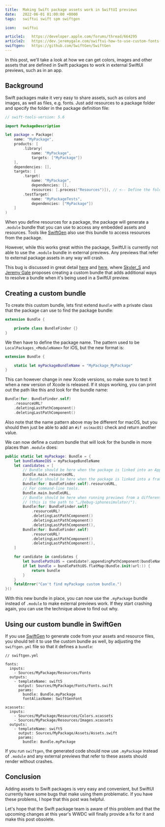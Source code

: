 ```yaml
---
title:  Making Swift package assets work in SwiftUI previews
date:   2022-06-01 01:00:00 +0000
tags:   swiftui swift spm swiftgen

icon:   swiftui

article1:   https://developer.apple.com/forums/thread/664295
article2:   https://dev.jeremygale.com/swiftui-how-to-use-custom-fonts-and-images-in-a-swift-package-cl0k9bv52013h6bnvhw76alid
swiftgen:   https://github.com/SwiftGen/SwiftGen
---
```



In this post, we'll take a look at how we can get colors, images and other assets that are defined in Swift packages to work in external SwiftUI previews, such as in an app.


## Background

Swift packages make it very easy to share assets, such as colors and images, as well as files, e.g. fonts. Just add resources to a package folder and specify the folder in the package definition file:

```swift
// swift-tools-version: 5.6

import PackageDescription

let package = Package(
    name: "MyPackage",
    products: [
        .library(
            name: "MyPackage",
            targets: ["MyPackage"])
    ],
    dependencies: [],
    targets: [
        .target(
            name: "MyPackage",
            dependencies: [],
            resources: [.process("Resources")]), // <-- Define the folder here
        .testTarget(
            name: "MyPackageTests",
            dependencies: ["MyPackage"])
    ]
)
```

When you define resources for a package, the package will generate a `.module` bundle that you can use to access any embedded assets and resources. Tools like [SwiftGen]({{page.swiftgen}}) also use this bundle to access resources from the package.

However, while this works great within the package, SwiftUI is currently not able to use the `.module` bundle in external previews. Any previews that refer to external package assets in any way will crash.

This bug is discussed in great detail [here]({{page.article1}}) and [here]({{page.article2}}), where [Skyler_S](https://developer.apple.com/forums/profile/Skyler_S) and [Jeremy Gale](https://hashnode.com/@jgale) proposes creating a custom bundle that adds additional ways to resolve a bundle when it's being used in a SwiftUI preview.


## Creating a custom bundle

To create this custom bundle, lets first extend `Bundle` with a private class that the package can use to find the package bundle:

```swift 
extension Bundle {

    private class BundleFinder {}
}
```

We then have to define the package name. The pattern used to be `LocalPackages_<ModuleName>` for iOS, but the new format is:

```swift 
extension Bundle {

    static let myPackageBundleName = "MyPackage_MyPackage"
}
```

This can however change in new Xcode versions, so make sure to test it when a new version of Xcode is released. If it stops working, you can print out the path like this and look for the bundle name:

```swift
Bundle(for: BundleFinder.self)
    .resourceURL?
    .deletingLastPathComponent()
    .deletingLastPathComponent()
```

Also note that the name pattern above may be different for macOS, but you should then just be able to add an `#if os(macOS)` check and return another value.

We can now define a custom bundle that will look for the bundle in more places than `.module` does:

```swift
public static let myPackage: Bundle = {
    let bundleNameIOS = myPackageBundleName
    let candidates = [
        // Bundle should be here when the package is linked into an App.
        Bundle.main.resourceURL,
        // Bundle should be here when the package is linked into a framework.
        Bundle(for: BundleFinder.self).resourceURL,
        // For command-line tools.
        Bundle.main.bundleURL,
        // Bundle should be here when running previews from a different package
        // (this is the path to "…/Debug-iphonesimulator/").
        Bundle(for: BundleFinder.self)
            .resourceURL?
            .deletingLastPathComponent()
            .deletingLastPathComponent()
            .deletingLastPathComponent(),
        Bundle(for: BundleFinder.self)
            .resourceURL?
            .deletingLastPathComponent()
            .deletingLastPathComponent(),
    ]

    for candidate in candidates {
        let bundlePathiOS = candidate?.appendingPathComponent(bundleNameIOS + ".bundle")
        if let bundle = bundlePathiOS.flatMap(Bundle.init(url:)) {
            return bundle
        }
    }
    fatalError("Can't find myPackage custom bundle.")
}()
```

With this new bundle in place, you can now use the `.myPackage` bundle instead of `.module` to make external previews work. If they start crashing again, you can use the technique above to find out why.


## Using our custom bundle in SwiftGen

If you use [SwiftGen]({{page.swiftgen}}) to generate code from your assets and resource files, you should tell it to use the custom bundle as well, by adjusting the `swiftgen.yml` file so that it defines a `bundle`:

```
// swiftgen.yml

fonts:
  inputs:
    - Sources/MyPackage/Resources/Fonts
  outputs:
    - templateName: swift5
      output: Sources/MyPackage/Fonts/Fonts.swift
      params:
        bundle: Bundle.myPackage
        fontAliasName: SwiftGenFont

xcassets:
  inputs:
    - Sources/MyPackage/Resources/Colors.xcassets
    - Sources/MyPackage/Resources/Images.xcassets
  outputs:
    - templateName: swift5
      output: Sources/MyPackage/Assets/Assets.swift
      params:
        bundle: Bundle.myPackage
```

If you run `swiftgen`, the generated code should now use `.myPackage` instead of `.module` and any external previews that refer to these assets should render without crashes.


## Conclusion

Adding assets to Swift packages is very easy and convenient, but SwiftUI currently have some bugs that make using them problematic. If you have these problems, I hope that this post was helpful. 

Let's hope that the Swift package team is aware of this problem and that the upcoming changes at this year's WWDC will finally provide a fix for it and make this post obsolete.